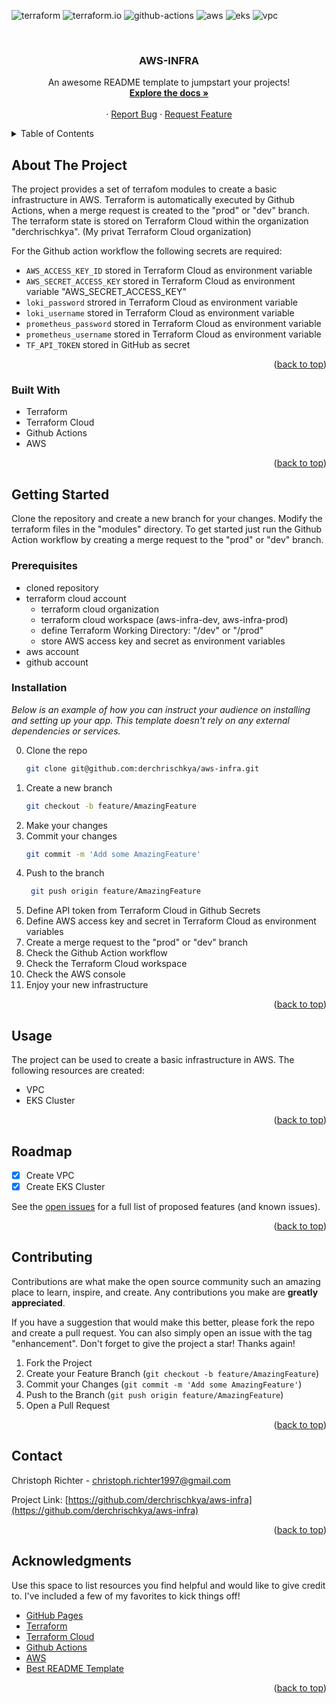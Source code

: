 <a name="readme-top"></a>
![terraform](https://img.shields.io/badge/Terraform-623CE4?style=for-the-badge&logo=terraform&logoColor=white#readme-top)
![terraform.io](https://img.shields.io/badge/Terraform_Cloud-623CE4?style=for-the-badge&logo=terraform&logoColor=white#readme-top)
![github-actions](https://img.shields.io/badge/GitHub_Actions-2088FF?style=for-the-badge&logo=github-actions&logoColor=white#readme-top)
![aws](https://img.shields.io/badge/AWS-232F3E?style=for-the-badge&logo=amazon-aws&logoColor=white#readme-top)
![eks](https://img.shields.io/badge/EKS-232F3E?style=for-the-badge&logo=amazon-aws&logoColor=white#readme-top)
![vpc](https://img.shields.io/badge/VPC-232F3E?style=for-the-badge&logo=amazon-aws&logoColor=white#readme-top)


<br />
<div align="center">
  <h3 align="center">AWS-INFRA</h3>

  <p align="center">
    An awesome README template to jumpstart your projects!
    <br />
    <a href="https://github.com/derchrischkya/aws-infra"><strong>Explore the docs »</strong></a>
    <br />
    <br />
    ·
    <a href="https://github.com/derchrischkya/aws-infra/issues">Report Bug</a>
    ·
    <a href="https://github.com/derchrischkya/aws-infra/issues">Request Feature</a>
  </p>
</div>



<!-- TABLE OF CONTENTS -->
<details>
  <summary>Table of Contents</summary>
  <ol>
    <li>
      <a href="#about-the-project">About The Project</a>
      <ul>
        <li><a href="#built-with">Built With</a></li>
      </ul>
    </li>
    <li>
      <a href="#getting-started">Getting Started</a>
      <ul>
        <li><a href="#prerequisites">Prerequisites</a></li>
        <li><a href="#installation">Installation</a></li>
      </ul>
    </li>
    <li><a href="#usage">Usage</a></li>
    <li><a href="#roadmap">Roadmap</a></li>
    <li><a href="#contributing">Contributing</a></li>
    <li><a href="#contact">Contact</a></li>
    <li><a href="#acknowledgments">Acknowledgments</a></li>
  </ol>
</details>



<!-- ABOUT THE PROJECT -->
## About The Project

The project provides a set of terrafom modules to create a basic infrastructure in AWS.
Terraform is automatically executed by Github Actions, when a merge request is created to the "prod" or "dev" branch. The terraform state is stored on Terraform Cloud within the organization "derchrischkya". (My privat Terraform Cloud organization)

For the Github action workflow the following secrets are required:
- `AWS_ACCESS_KEY_ID` stored in Terraform Cloud as environment variable
- `AWS_SECRET_ACCESS_KEY` stored in Terraform Cloud as environment variable "AWS_SECRET_ACCESS_KEY"
- `loki_password` strored in Terraform Cloud as environment variable
- `loki_username` stored in Terraform Cloud as environment variable
- `prometheus_password` stored in Terraform Cloud as environment variable
- `prometheus_username` stored in Terraform Cloud as environment variable
- `TF_API_TOKEN` stored in GitHub as secret

<p align="right">(<a href="#readme-top">back to top</a>)</p>


### Built With
* Terraform
* Terraform Cloud
* Github Actions
* AWS

<p align="right">(<a href="#readme-top">back to top</a>)</p>



<!-- GETTING STARTED -->
## Getting Started

Clone the repository and create a new branch for your changes.
Modify the terraform files in the "modules" directory.
To get started just run the Github Action workflow by creating a merge request to the "prod" or "dev" branch.

### Prerequisites

- cloned repository
- terraform cloud account
  - terraform cloud organization
  - terraform cloud workspace (aws-infra-dev, aws-infra-prod)
  - define Terraform Working Directory: "/dev" or "/prod"
  - store AWS access key and secret as environment variables
- aws account
- github account

### Installation

_Below is an example of how you can instruct your audience on installing and setting up your app. This template doesn't rely on any external dependencies or services._

0. Clone the repo
   ```sh
   git clone git@github.com:derchrischkya/aws-infra.git
   ```
1. Create a new branch
   ```sh
   git checkout -b feature/AmazingFeature
   ```
2. Make your changes
3. Commit your changes
   ```sh
   git commit -m 'Add some AmazingFeature'
   ```
4. Push to the branch
   ```sh
    git push origin feature/AmazingFeature
    ```
6. Define API token from Terraform Cloud in Github Secrets
7. Define AWS access key and secret in Terraform Cloud as environment variables
8. Create a merge request to the "prod" or "dev" branch
9. Check the Github Action workflow
10. Check the Terraform Cloud workspace
11. Check the AWS console
12. Enjoy your new infrastructure

<p align="right">(<a href="#readme-top">back to top</a>)</p>



<!-- USAGE EXAMPLES -->
## Usage

The project can be used to create a basic infrastructure in AWS. The following resources are created:
- VPC
- EKS Cluster

<p align="right">(<a href="#readme-top">back to top</a>)</p>


<!-- ROADMAP -->
## Roadmap

- [x] Create VPC
- [x] Create EKS Cluster

See the [open issues](https://github.com/derchrischkya/aws-infra/issues) for a full list of proposed features (and known issues).

<p align="right">(<a href="#readme-top">back to top</a>)</p>


<!-- CONTRIBUTING -->
## Contributing

Contributions are what make the open source community such an amazing place to learn, inspire, and create. Any contributions you make are **greatly appreciated**.

If you have a suggestion that would make this better, please fork the repo and create a pull request. You can also simply open an issue with the tag "enhancement".
Don't forget to give the project a star! Thanks again!

1. Fork the Project
2. Create your Feature Branch (`git checkout -b feature/AmazingFeature`)
3. Commit your Changes (`git commit -m 'Add some AmazingFeature'`)
4. Push to the Branch (`git push origin feature/AmazingFeature`)
5. Open a Pull Request

<p align="right">(<a href="#readme-top">back to top</a>)</p>


<!-- CONTACT -->
## Contact

Christoph Richter  - christoph.richter1997@gmail.com

Project Link: [https://github.com/derchrischkya/aws-infra](https://github.com/derchrischkya/aws-infra)

<p align="right">(<a href="#readme-top">back to top</a>)</p>



<!-- ACKNOWLEDGMENTS -->
## Acknowledgments

Use this space to list resources you find helpful and would like to give credit to. I've included a few of my favorites to kick things off!

* [GitHub Pages](https://pages.github.com)
* [Terraform](https://www.terraform.io/docs/index.html)
* [Terraform Cloud](https://www.terraform.io/docs/cloud/index.html)
* [Github Actions](https://docs.github.com/en/actions)
* [AWS](https://aws.amazon.com/de/)
* [Best README Template](https://github.com/othneildrew/Best-README-Template)

<p align="right">(<a href="#readme-top">back to top</a>)</p>
